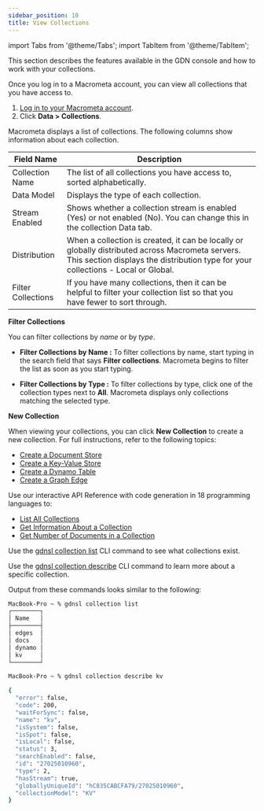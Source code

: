```yaml
---
sidebar_position: 10
title: View Collections
---
```


import Tabs from '@theme/Tabs';
import TabItem from '@theme/TabItem';

This section describes the features available in the GDN console and how to work with your collections.

<Tabs groupId="operating-systems">
<TabItem value="console" label="Web Console">

Once you log in to a Macrometa account, you can view all collections that you have access to.

1. [Log in to your Macrometa account](https://auth-play.macrometa.io/).
1. Click **Data > Collections**.

Macrometa displays a list of collections. The following columns show information about each collection.

| Field Name  | Description  |
|---|---|
| Collection Name  | The list of all collections you have access to, sorted alphabetically.  |
| Data Model  | Displays the type of each collection.  |
| Stream Enabled  | Shows whether a collection stream is enabled (Yes) or not enabled (No). You can change this in the collection Data tab.  |
| Distribution  | When a collection is created, it can be locally or globally distributed across Macrometa servers. This section displays the distribution type for your collections - Local or Global.  |
| Filter Collections | If you have many collections, then it can be helpful to filter your collection list so that you have fewer to sort through. |

**Filter Collections**

You can filter collections by _name_ or by _type_.

- **Filter Collections by Name :** To filter collections by name, start typing in the search field that says **Filter collections**. Macrometa begins to filter the list as soon as you start typing.

- **Filter Collections by Type :** To filter collections by type, click one of the collection types next to **All**. Macrometa displays only collections matching the selected type.

**New Collection**

When viewing your collections, you can click **New Collection** to create a new collection. For full instructions, refer to the following topics:

- [Create a Document Store](documents/create-document-store.md)
- [Create a Key-Value Store](keyvalue/create-key-value-store.md)
- [Create a Dynamo Table](dynamo/create-dynamo-table.md)
- [Create a Graph Edge](graphs/create-graph-edge.md)

</TabItem>
<TabItem value="apo" label="REST API">

Use our interactive API Reference with code generation in 18 programming languages to:

- [List All Collections](https://macrometa.com/docs/api#/operations/handleCommandGet)
- [Get Information About a Collection](https://macrometa.com/docs/api#/operations/handleCommandGet:collectionGetProperties)
- [Get Number of Documents in a Collection](https://macrometa.com/docs/api#/operations/handleCommandGet:getCollectionCount)

</TabItem>
<TabItem value="cli" label="CLI">

Use the [gdnsl collection list](../cli/collections-cli.md#gdnsl-collection-list) CLI command to see what collections exist.

Use the [gdnsl collection describe](../cli/collections-cli.md#gdnsl-collection-describe) CLI command to learn more about a specific collection.

Output from these commands looks similar to the following:

```bash
MacBook-Pro ~ % gdnsl collection list
┌────────┐
│ Name   │
├────────┤
│ edges  │
│ docs   │
│ dynamo │
│ kv     │
└────────┘

MacBook-Pro ~ % gdnsl collection describe kv

{
  "error": false,
  "code": 200,
  "waitForSync": false,
  "name": "kv",
  "isSystem": false,
  "isSpot": false,
  "isLocal": false,
  "status": 3,
  "searchEnabled": false,
  "id": "27025010960",
  "type": 2,
  "hasStream": true,
  "globallyUniqueId": "hC835CABCFA79/27025010960",
  "collectionModel": "KV"
}
```

</TabItem>
</Tabs>
